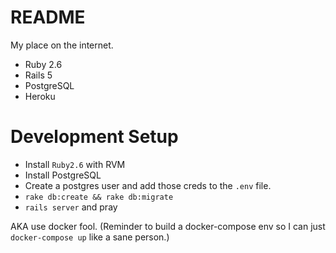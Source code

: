 # README

My place on the internet.

- Ruby 2.6
- Rails 5
- PostgreSQL
- Heroku

# Development Setup

- Install `Ruby2.6` with RVM
- Install PostgreSQL
- Create a postgres user and add those creds to the `.env` file.
- `rake db:create && rake db:migrate`
- `rails server` and pray

AKA use docker fool. (Reminder to build a docker-compose env so I can just `docker-compose up` like a sane person.)
